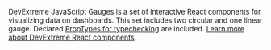 DevExtreme JavaScript Gauges is&nbsp;a&nbsp;set of&nbsp;interactive React components for visualizing data on&nbsp;dashboards. This set includes two circular and one linear gauge. Declared [PropTypes for typechecking](https://reactjs.org/docs/typechecking-with-proptypes.html) are included. [Learn more about DevExtreme React components](/Documentation/Guide/React_Components/DevExtreme_React_Components/).